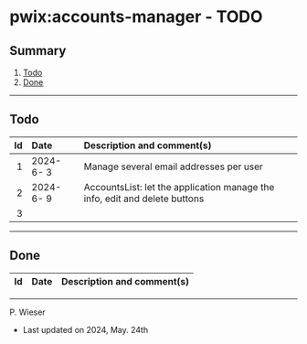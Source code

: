 # pwix:accounts-manager - TODO

## Summary

1. [Todo](#todo)
2. [Done](#done)

---
## Todo

|   Id | Date       | Description and comment(s) |
| ---: | :---       | :---                       |
|    1 | 2024- 6- 3 | Manage several email addresses per user |
|    2 | 2024- 6- 9 | AccountsList: let the application manage the info, edit and delete buttons |
|    3 |  |  |

---
## Done

|   Id | Date       | Description and comment(s) |
| ---: | :---       | :---                       |

---
P. Wieser
- Last updated on 2024, May. 24th
